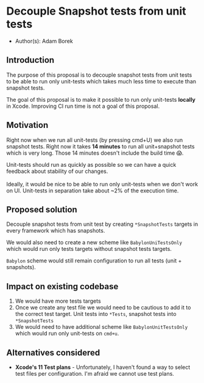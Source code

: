 # Decouple Snapshot tests from unit tests
* Author(s): Adam Borek

## Introduction
The purpose of this proposal is to decouple snapshot tests from unit tests to be able to run only unit-tests which takes much less time to execute than snapshot tests.

The goal of this proposal is to make it possible to run only unit-tests **locally** in Xcode. Improving CI run time is not a goal of this proposal.

## Motivation
Right now when we run all unit-tests (by pressing cmd+U) we also run snapshot tests. Right now it takes **14 minutes** to run all unit+snapshot tests which is very long. Those 14 minutes doesn't include the build time 😱.

Unit-tests should run as quickly as possible so we can have a quick feedback about stability of our changes.\
\
Ideally, it would be nice to be able to run only unit-tests when we don't work on UI. Unit-tests in separation take about ~2% of the execution time.

## Proposed solution
Decouple snapshot tests from unit test by creating `*SnapshotTests` targets in every framework which has snapshots.

We would also need to create a new scheme like `BabylonUniTestsOnly` which would run only tests targets without snapshot tests targets.

`Babylon` scheme would still remain configuration to run all tests (unit + snapshots).

## Impact on existing codebase

1. We would have more tests targets
2. Once we create any test file we would need to be cautious to add it to the correct test target. Unit tests into `*Tests`, snapshot tests into `*SnapshotTests`
3. We would need to have additional scheme like `BabylonUnitTestsOnly` which would run only unit-tests on `cmd+u`.

## Alternatives considered

- **Xcode's 11 Test plans** - Unfortunately, I haven't found a way to select test files per configuration. I'm afraid we cannot use test plans.
